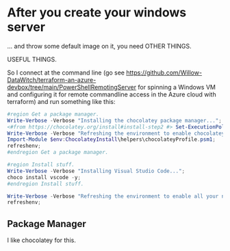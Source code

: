 # After you create your windows server

... and throw some default image on it, you need OTHER THINGS.

USEFUL THINGS.

So I connect at the command line (go see https://github.com/Willow-DataWitch/terraform-an-azure-devbox/tree/main/PowerShellRemotingServer for spinning a Windows VM and configuring it for remote commandline access in the Azure cloud with terraform) and run something like this:

```powershell
#region Get a package manager.
Write-Verbose -Verbose "Installing the chocolatey package manager...";
<#from https://chocolatey.org/install#install-step2 #> Set-ExecutionPolicy Bypass -Scope Process -Force; [System.Net.ServicePointManager]::SecurityProtocol = [System.Net.ServicePointManager]::SecurityProtocol -bor 3072; iex ((New-Object System.Net.WebClient).DownloadString('https://community.chocolatey.org/install.ps1')); 
Write-Verbose -Verbose "Refreshing the environment to enable chocolatey...";
Import-Module $env:ChocolateyInstall\helpers\chocolateyProfile.psm1;
refreshenv;
#endregion Get a package manager.

#region Install stuff.
Write-Verbose -Verbose "Installing Visual Studio Code...";
choco install vscode -y;
#endregion Install stuff.

Write-Verbose -Verbose "Refreshing the environment to enable all your newly installed packages...";
refreshenv;
```

## Package Manager
I like chocolatey for this.
